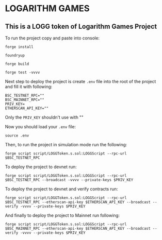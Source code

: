 # LOGARITHM GAMES
## This is a LOGG token of Logarithm Games Project

To run the project copy and paste into console:

````
forge install

foundryup

forge build

forge test -vvvv
````
Next step to deploy the project is create `.env` file into the root of the project and fill it with following:

````
BSC_TESTNET_RPC=""
BSC_MAINNET_RPC=""
PRIV_KEY=
ETHERSCAN_API_KEY=""
````
Only the `PRIV_KEY` shouldn't use with ""

Now you should load your `.env` file:

````
source .env
````

Then, to run the project in simulation mode run the following:

````
forge script script/LOGGToken.s.sol:LOGGScript --rpc-url $BSC_TESTNET_RPC
````

To deploy the project to devnet run:

````
forge script script/LOGGToken.s.sol:LOGGScript --rpc-url $BSC_TESTNET_RPC --broadcast -vvvv --private-keys $PRIV_KEY 
````

To deploy the project to devnet and verify contracts run:

````
forge script script/LOGGToken.s.sol:LOGGScript --rpc-url $BSC_TESTNET_RPC --etherscan-api-key $ETHERSCAN_API_KEY --broadcast --verify -vvvv --private-keys $PRIV_KEY
````

And finally to deploy the project to Mainnet run following:

````
forge script script/LOGGToken.s.sol:LOGGScript --rpc-url $BSC_MAINNET_RPC --etherscan-api-key $ETHERSCAN_API_KEY --broadcast --verify -vvvv --private-keys $PRIV_KEY
````



